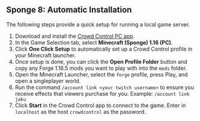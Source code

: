 ## Sponge 8: Automatic Installation

The following steps provide a quick setup for running a local game server.

1. Download and install the [Crowd Control PC app](https://crowdcontrol.live/setup).
2. In the Game Selection tab, select **Minecraft (Sponge) 1.16 (PC)**.
3. Click **One Click Setup** to automatically set up a Crowd Control profile in your Minecraft
   launcher.
4. Once setup is done, you can click the **Open Profile Folder** button and copy any Forge 1.16.5
   mods you want to play with into the `mods` folder.
5. Open the Minecraft Launcher, select the `forge` profile, press Play, and open a
   singleplayer world.
6. Run the command `/account link <your twitch username>` to ensure you receive effects that viewers
   purchase for you. Example: `/account link jaku`
7. Click **Start** in the Crowd Control app to connect to the game. Enter in `localhost` as the host
   `crowdcontrol` as the password.
